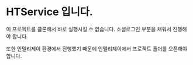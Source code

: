 # HTService 입니다.

이 프로젝트를 클론해서 바로 실행시킬 수 없습니다. 소셜로그인 부분을 채워서 진행해야 합니다.

또한 인텔리제이 환경에서 진행했기 때문에 인텔리제이에서 프로젝트 폴더를 오픈해야 합니다.